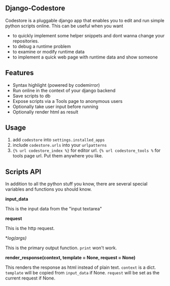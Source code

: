 Django-Codestore
----------------

Codestore is a pluggable django app that enables you to edit and run simple python scripts online. This can be useful when you want

* to quickly implement some helper snippets and dont wanna change your repositories.
* to debug a runtime problem
* to examine or modify runtime data
* to implement a quick web page with runtime data and show someone

Features
--------

* Syntax highlight (powered by codemirror)
* Run online in the context of your django backend
* Save scripts to db
* Expose scripts via a Tools page to anonymous users
* Optionally take user input before running
* Optionally render html as result

Usage
-----

1. add `codestore` into `settings.installed_apps`
2. include `codestore.urls` into your `urlpatterns`
3. `{% url codestore_index %}` for editor url. `{% url codestore_tools %` for tools page url. Put them anywhere you like.

Scripts API
--

In addition to all the python stuff you know, there are several special variables and functions you should know.

**input_data**

This is the input data from the "input textarea"

**request**

This is the http request.

**log(*args)**

This is the primary output function. `print` won't work.

**render_response(context, template = None, request = None)**

This renders the response as html instead of plain text. `context` is a dict. `template` will be copied from `input_data` if None. `request` will be set as the current request if None.